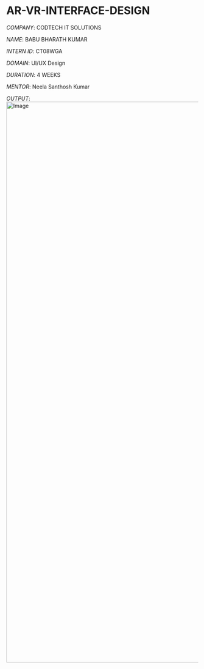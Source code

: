 # AR-VR-INTERFACE-DESIGN

*COMPANY*:  CODTECH IT SOLUTIONS


*NAME*:  BABU BHARATH KUMAR


*INTERN ID*:  CT08WGA


*DOMAIN*:  UI/UX Design


*DURATION*:  4 WEEKS


*MENTOR*:  Neela Santhosh Kumar


*OUTPUT*:
          <img width="1470" alt="Image" src="https://github.com/user-attachments/assets/fc862799-a3f1-4433-ad6d-6b542a319bc8" />
